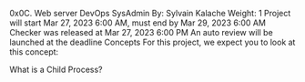 0x0C. Web server
DevOps
SysAdmin
 By: Sylvain Kalache
 Weight: 1
 Project will start Mar 27, 2023 6:00 AM, must end by Mar 29, 2023 6:00 AM
 Checker was released at Mar 27, 2023 6:00 PM
 An auto review will be launched at the deadline
Concepts
For this project, we expect you to look at this concept:

What is a Child Process?
